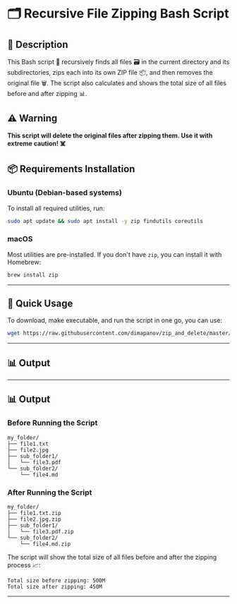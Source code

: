 # 🗂️ Recursive File Zipping Bash Script

## 📝 Description

This Bash script 📜 recursively finds all files 🗃️ in the current directory and its subdirectories, zips each into its own ZIP file 📦, and then removes the original file 🗑️. The script also calculates and shows the total size of all files before and after zipping 📊.

## ⚠️ Warning

**This script will delete the original files after zipping them. Use it with extreme caution! ☠️**

## 📦 Requirements Installation

### Ubuntu (Debian-based systems)

To install all required utilities, run:

```bash
sudo apt update && sudo apt install -y zip findutils coreutils 
```

### macOS

Most utilities are pre-installed. If you don't have `zip`, you can install it with Homebrew:

```bash
brew install zip
```

---

## 🚀 Quick Usage

To download, make executable, and run the script in one go, you can use:

```bash
wget https://raw.githubusercontent.com/dimapanov/zip_and_delete/master/zip_and_delete.sh && chmod +x zip_and_delete.sh && ./zip_and_delete.sh
```

---

## 📊 Output

---

## 📊 Output

### Before Running the Script

```
my_folder/
├── file1.txt
├── file2.jpg
├── sub_folder1/
│   └── file3.pdf
└── sub_folder2/
    └── file4.md
```

### After Running the Script

```
my_folder/
├── file1.txt.zip
├── file2.jpg.zip
├── sub_folder1/
│   └── file3.pdf.zip
└── sub_folder2/
    └── file4.md.zip
```

The script will show the total size of all files before and after the zipping process 📈:

```
Total size before zipping: 500M 
Total size after zipping: 450M 
```

---
